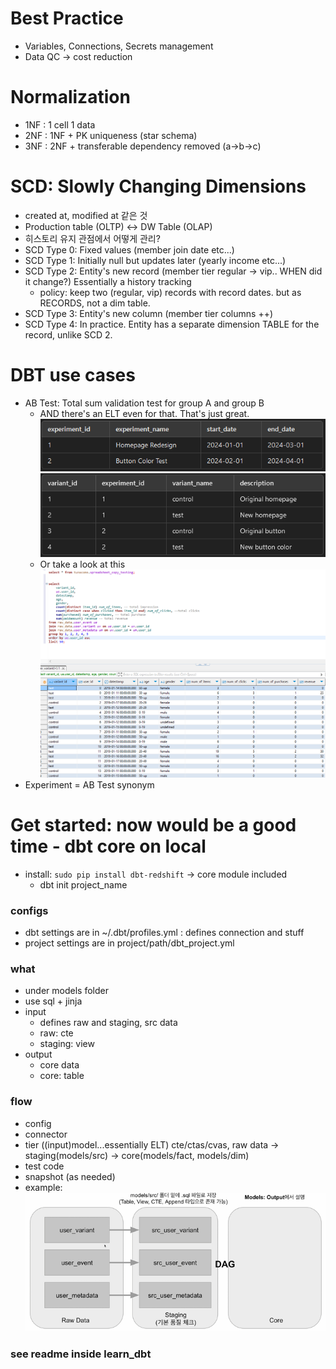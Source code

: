 # Best Practice
- Variables, Connections, Secrets management
- Data QC -> cost reduction

# Normalization
- 1NF : 1 cell 1 data
- 2NF : 1NF + PK uniqueness (star schema)
- 3NF : 2NF + transferable dependency removed (a->b->c)

# SCD: Slowly Changing Dimensions
- created at, modified at 같은 것
- Production table (OLTP) <-> DW Table (OLAP)
- 히스토리 유지 관점에서 어떻게 관리?
- SCD Type 0: Fixed values (member join date etc...)
- SCD Type 1: Initially null but updates later (yearly income etc...)
- SCD Type 2: Entity's new record (member tier regular -> vip.. WHEN did it change?) Essentially a history tracking
    - policy: keep two (regular, vip) records with record dates. but as RECORDS, not a dim table.
- SCD Type 3: Entity's new column (member tier columns ++)
- SCD Type 4: In practice. Entity has a separate dimension TABLE for the record, unlike SCD 2.

# DBT use cases
- AB Test: Total sum validation test for group A and group B
    - AND there's an ELT even for that. That's just great.
    ![alt text](image.png)
    ![alt text](image-1.png)
    - Or take a look at this
    ![alt text](image-2.png)
- Experiment = AB Test synonym

# Get started: now would be a good time - dbt core on local
- install: `sudo pip install dbt-redshift` -> core module included
    - dbt init project_name
### configs
- dbt settings are in ~/.dbt/profiles.yml : defines connection and stuff
- project settings are in project/path/dbt_project.yml
### what
- under models folder
- use sql + jinja
- input
    - defines raw and staging, src data
    - raw: cte
    - staging: view
- output
    - core data
    - core: table
### flow
- config
- connector
- tier ((input)model...essentially ELT) cte/ctas/cvas, raw data -> staging(models/src) -> core(models/fact, models/dim)
- test code
- snapshot (as needed)
- example:
    ![alt text](image-3.png)
### see readme inside learn_dbt

